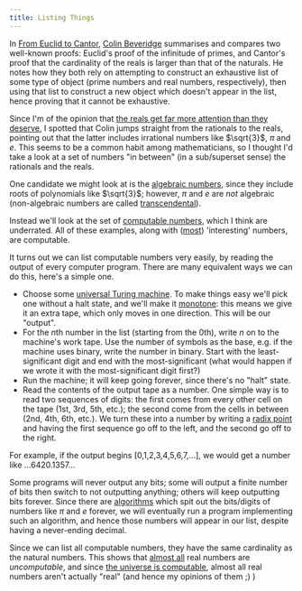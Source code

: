 ```yaml
---
title: Listing Things
---
```


In [From Euclid to Cantor](
http://www.flyingcoloursmaths.co.uk/from-euclid-to-cantor),
[Colin Beveridge](http://www.flyingcoloursmaths.co.uk) summarises and compares
two well-known proofs: Euclid's proof of the infinitude of primes, and Cantor's
proof that the cardinality of the reals is larger than that of the naturals. He
notes how they both rely on attempting to construct an exhaustive list of some
type of object (prime numbers and real numbers, respectively), then using that
list to construct a new object which doesn't appear in the list, hence proving
that it cannot be exhaustive.

Since I'm of the opinion that [the reals get far more attention than they deserve](
https://en.wikiquote.org/wiki/Leopold_Kronecker), I spotted that Colin jumps
straight from the rationals to the reals, pointing out that the latter includes
irrational numbers like $\sqrt{3}$, $\pi$ and $e$. This seems to be a common
habit among mathematicians, so I thought I'd take a look at a set of numbers
"in between" (in a sub/superset sense) the rationals and the reals.

One candidate we might look at is the [algebraic numbers](
https://en.wikipedia.org/wiki/Algebraic_number), since they include roots of
polynomials like $\sqrt{3}$; however, $\pi$ and $e$ are *not* algebraic
(non-algebraic numbers are called [transcendental](
https://en.wikipedia.org/wiki/Transcendental_number)).

Instead we'll look at the set of [computable numbers](
https://en.wikipedia.org/wiki/Computable_number), which I think are underrated.
All of these examples, along with ([most](
https://en.wikipedia.org/wiki/Chaitin%27s_constant)) 'interesting' numbers,
are computable.

It turns out we can list computable numbers very easily, by reading the output
of every computer program. There are many equivalent ways we can do this, here's
a simple one.

 - Choose some [universal Turing machine](
   https://en.wikipedia.org/wiki/Turing_machine#Universal_Turing_machines). To
   make things easy we'll pick one without a halt state, and we'll make it
   [monotone](http://people.idsia.ch/~juergen/toesv2/node6.html): this means we
   give it an extra tape, which only moves in one direction. This will be our
   "output".
 - For the $n$th number in the list (starting from the 0th), write $n$ on to the
   machine's work tape. Use the number of symbols as the base, e.g. if the
   machine uses binary, write the number in binary. Start with the
   least-significant digit and end with the most-significant (what would happen
   if we wrote it with the most-significant digit first?)
 - Run the machine; it will keep going forever, since there's no "halt" state.
 - Read the contents of the output tape as a number. One simple way is to read
   two sequences of digits: the first comes from every other cell on the tape
   (1st, 3rd, 5th, etc.); the second come from the cells in between (2nd, 4th,
   6th, etc.). We turn these into a number by writing a [radix point](
   https://en.wikipedia.org/wiki/Radix_point) and having the first sequence go
   off to the left, and the second go off to the right.

For example, if the output begins [0,1,2,3,4,5,6,7,…], we would get a number
like …6420.1357…

Some programs will never output any bits; some will output a finite number of
bits then switch to not outputting anything; others will keep outputting bits
forever. Since there are [algorithms](
https://en.wikipedia.org/wiki/Spigot_algorithm) which spit out the bits/digits
of numbers like $\pi$ and $e$ forever, we will eventually run a program
implementing such an algorithm, and hence those numbers will appear in our list,
despite having a never-ending decimal.

Since we can list all computable numbers, they have the same cardinality as the
natural numbers. This shows that [almost all](
https://en.wikipedia.org/wiki/Almost_all) real numbers are *uncomputable*, and
since [the universe is computable](
https://en.wikipedia.org/wiki/Church_Turing_Thesis), almost all real numbers
aren't actually "real" (and hence my opinions of them ;) )
